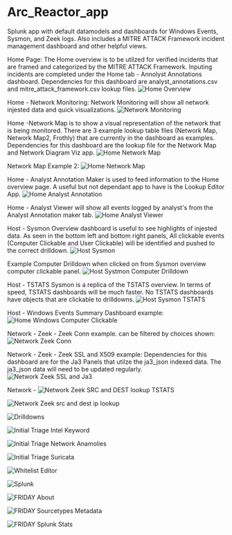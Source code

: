 # Arc_Reactor_app
Splunk app with default datamodels and dashboards for Windows Events, Sysmon, and Zeek logs. Also includes a MITRE ATTACK Framework incident management dashboard and other helpful views.

Home Page: The Home overview is to be utilzed for verified incidents that are framed and categorized by the MITRE ATTACK Framework. Inputing incidents are completed under the Home tab - Annolyst Annotations dashboard. Dependencies for this dashboard are analyst_annotations.csv and mitre_attack_framework.csv lookup files.
![Home Overview](https://github.com/InfinityWatch/Arc_Reactor_app/blob/main/pictures/Home-overview.PNG)

Home - Network Monitoring: Network Monitoring will show all network injested data and quick visualizations.
![Network Monitoring](https://github.com/InfinityWatch/Arc_Reactor_app/blob/main/pictures/home-network-monitoring.PNG)

Home -Network Map is to show a visual representation of the network that is being monitored. There are 3 example lookup table files (Network Map, Network Map2, Frothly) that are currently in the dashboard as examples. Dependencies for this dashboard are the lookup file for the Network Map and Network Diagram Viz app.
![Home Network Map](https://github.com/InfinityWatch/Arc_Reactor_app/blob/main/pictures/home-network%20map.PNG)

Network Map Example 2:
![Home Network Map](https://github.com/InfinityWatch/Arc_Reactor_app/blob/main/pictures/home-network%20map%202.PNG)

Home - Analyst Annotation Maker is used to feed information to the Home overview page. A useful but not dependant app to have is the Lookup Editor App.
![Home Analyst Annotation](https://github.com/InfinityWatch/Arc_Reactor_app/blob/main/pictures/home-analyst%20annotation.PNG)

Home - Analyst Viewer will show all events logged by analyst's from the Analyst Annotation maker tab.
![Home Analyst Viewer](https://github.com/InfinityWatch/Arc_Reactor_app/blob/main/pictures/home-analyst%20annotation%20viewer.PNG)

Host - Sysmon Overview dashboard is useful to see highlights of injested data. As seen in the bottom left and bottom right panels, All clickable events (Computer Clickable and User Clickable) will be identified and pushed to the correct drilldown.
![Host Sysmon](https://github.com/InfinityWatch/Arc_Reactor_app/blob/main/pictures/Host-Sysmon.PNG)

Example Computer Drilldown when clicked on from Sysmon overview computer clickable panel. 
![Host Systmon Computer Drilldown](https://github.com/InfinityWatch/Arc_Reactor_app/blob/main/pictures/Host-Sysmon%20-%20Computer%20Drilldown%20Pivot.PNG)

Host - TSTATS Sysmon is a replica of the TSTATS overview. In terms of speed, TSTATS dashboards will be much faster. No TSTATS dashboards have objects that are clickable to drilldowns. 
![Host Sysmon TSTATS](https://github.com/InfinityWatch/Arc_Reactor_app/blob/main/pictures/Host-Sysmon%20TSTATS.PNG)

Host - Windows Events Summary Dashboard example:
![Home Windows Computer Clickable](https://github.com/InfinityWatch/Arc_Reactor_app/blob/main/pictures/Host-Windows%20Events%20Computer%20clickable.PNG)

Network - Zeek - Zeek Conn example. can be filtered by choices shown:
![Network Zeek Conn](https://github.com/InfinityWatch/Arc_Reactor_app/blob/main/pictures/Network%20-%20Zeek%20Conn.PNG)

Network - Zeek - Zeek SSL and X509 example: Dependencies for this dashboard are for the Ja3 Panels that utilze the ja3_json indexed data. The ja3_json data will need to be updated regularly.
![Network Zeek SSL and Ja3](https://github.com/InfinityWatch/Arc_Reactor_app/blob/main/pictures/Network%20-%20Zeek%20SSL.PNG)

Network - 
![Network Zeek SRC and DEST lookup TSTATS](https://github.com/InfinityWatch/Arc_Reactor_app/blob/main/pictures/Network%20-%20Zeek%20TSTATS%20search%20by%20SRC%20DEST.PNG)

![Network Zeek src and dest ip lookup](https://github.com/InfinityWatch/Arc_Reactor_app/blob/main/pictures/Network%20-%20easy%20IP%20search.PNG)

![Drilldowns](https://github.com/InfinityWatch/Arc_Reactor_app/blob/main/pictures/Drilldowns%20-%20Computer%20Overview%20-%20Tabs.PNG)

![Initial Triage Intel Keyword](https://github.com/InfinityWatch/Arc_Reactor_app/blob/main/pictures/Initial%20Triage%20Intel%20keyword.PNG)

![Initial Triage Network Anamolies](https://github.com/InfinityWatch/Arc_Reactor_app/blob/main/pictures/Initial%20Triage%20Network%20Anomalies.PNG)

![Initial Triage Suricata](https://github.com/InfinityWatch/Arc_Reactor_app/blob/main/pictures/Initial%20Triage%20Suricata.PNG)

![Whitelist Editor](https://github.com/InfinityWatch/Arc_Reactor_app/blob/main/pictures/Whitelest%20Editor.PNG)

![Splunk](https://github.com/InfinityWatch/Arc_Reactor_app/blob/main/pictures/Splunk%20-%20Alerts.PNG)

![FRIDAY About](https://github.com/InfinityWatch/Arc_Reactor_app/blob/main/pictures/FRIDAY%20-%20About.PNG)

![FRIDAY Sourcetypes Metadata](https://github.com/InfinityWatch/Arc_Reactor_app/blob/main/pictures/FRIDAY%20-%20Sourcetypes%20Metadata.PNG)

![FRIDAY Splunk Stats](https://github.com/InfinityWatch/Arc_Reactor_app/blob/main/pictures/FRIDAY%20-%20Splunk%20Stats.PNG)

